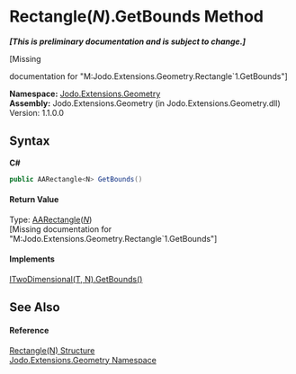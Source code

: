 # Rectangle(*N*).GetBounds Method 
 _**\[This is preliminary documentation and is subject to change.\]**_

\[Missing <summary> documentation for "M:Jodo.Extensions.Geometry.Rectangle`1.GetBounds"\]

**Namespace:**&nbsp;<a href="N_Jodo_Extensions_Geometry">Jodo.Extensions.Geometry</a><br />**Assembly:**&nbsp;Jodo.Extensions.Geometry (in Jodo.Extensions.Geometry.dll) Version: 1.1.0.0

## Syntax

**C#**<br />
``` C#
public AARectangle<N> GetBounds()
```


#### Return Value
Type: <a href="T_Jodo_Extensions_Geometry_AARectangle_1">AARectangle</a>(<a href="T_Jodo_Extensions_Geometry_Rectangle_1">*N*</a>)<br />\[Missing <returns> documentation for "M:Jodo.Extensions.Geometry.Rectangle`1.GetBounds"\]

#### Implements
<a href="M_Jodo_Extensions_Geometry_ITwoDimensional_2_GetBounds">ITwoDimensional(T, N).GetBounds()</a><br />

## See Also


#### Reference
<a href="T_Jodo_Extensions_Geometry_Rectangle_1">Rectangle(N) Structure</a><br /><a href="N_Jodo_Extensions_Geometry">Jodo.Extensions.Geometry Namespace</a><br />